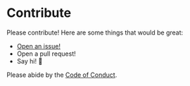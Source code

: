# Contribute

Please contribute! Here are some things that would be great:

- [Open an issue!](https://github.com/orbitdb/orbit-chat/issues/new)
- Open a pull request!
- Say hi! :wave:

Please abide by the [Code of Conduct](CODE_OF_CONDUCT.md).
